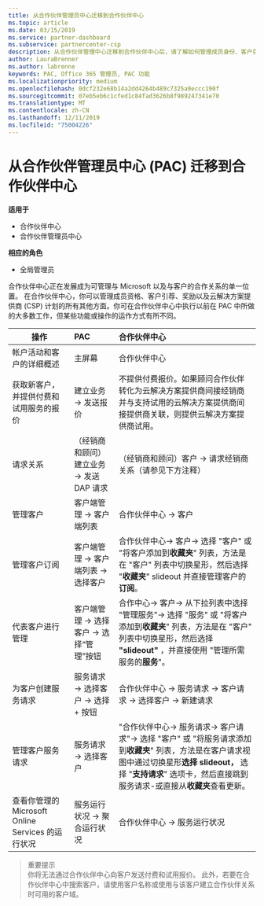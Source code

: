 ```yaml
---
title: 从合作伙伴管理员中心迁移到合作伙伴中心
ms.topic: article
ms.date: 03/15/2019
ms.service: partner-dashboard
ms.subservice: partnercenter-csp
description: 从合作伙伴管理中心迁移到合作伙伴中心后，请了解如何管理成员身份、客户引用、奖励和云解决方案提供商计划（CSP）的所有其他方面。
author: LauraBrenner
ms.author: labrenne
keywords: PAC, Office 365 管理员, PAC 功能
ms.localizationpriority: medium
ms.openlocfilehash: 0dcf232e68b14a2dd4264b489c7325a9eccc190f
ms.sourcegitcommit: 07eb5eb6c1cfed1c84fad3626b8f989247341e70
ms.translationtype: MT
ms.contentlocale: zh-CN
ms.lasthandoff: 12/11/2019
ms.locfileid: "75004226"
---
```

# <a name="moving-from-partner-admin-center-pac-to-the-partner-center"></a>从合作伙伴管理员中心 (PAC) 迁移到合作伙伴中心

**适用于**
- 合作伙伴中心
- 合作伙伴管理员中心

**相应的角色**
-   全局管理员

合作伙伴中心正在发展成为可管理与 Microsoft 以及与客户的合作关系的单一位置。 在合作伙伴中心，你可以管理成员资格、客户引荐、奖励以及云解决方案提供商 (CSP) 计划的所有其他方面。你可在合作伙伴中心中执行以前在 PAC 中所做的大多数工作，但某些功能或操作的运作方式有所不同。 


|**操作**   |**PAC**   |**合作伙伴中心**   |
|--------------|:--------------|:---------------|
|帐户活动和客户的详细概述|主屏幕|合作伙伴中心|
|获取新客户，并提供付费和试用服务的报价|建立业务 -> 发送报价|不提供付费报价。如果顾问合作伙伴转化为云解决方案提供商间接经销商并与支持试用的云解决方案提供商间接提供商关联，则提供云解决方案提供商试用。 |
|请求关系|（经销商和顾问）建立业务 -> 发送 DAP 请求|（经销商和顾问）客户 -> 请求经销商关系（请参见下方注释）|
|管理客户|客户端管理 -> 客户端列表|合作伙伴中心 -> 客户|
|管理客户订阅|客户端管理 -> 客户端列表 -> 选择客户|合作伙伴中心-> 客户-> 选择 "客户" 或 "将客户添加到**收藏夹**" 列表，方法是在 "客户" 列表中切换星形，然后选择 "**收藏夹**" slideout 并直接管理客户的**订阅**。|
|代表客户进行管理|客户端管理 -> 选择客户 -> 选择“管理”按钮|合作中心-> 客户-> 从下拉列表中选择 "管理服务"-> 选择 "服务" 或 "将客户添加到**收藏夹**" 列表，方法是在 "客户" 列表中切换星形，然后选择 **"slideout"** ，并直接使用 "管理所需服务的**服务**"。|
|为客户创建服务请求|服务请求 -> 选择客户 -> 选择 + 按钮 | 合作伙伴中心 -> 服务请求 -> 客户请求 -> 选择客户 -> 新建请求|
|管理客户服务请求| 服务请求 -> 选择客户|"合作伙伴中心-> 服务请求-> 客户请求"-> 选择 "客户" 或 "将服务请求添加到**收藏夹**" 列表，方法是在客户请求视图中通过切换星形**选择 slideout，** 选择 "**支持请求**" 选项卡，然后直接跳到服务请求-或直接从**收藏夹**查看更新。|
|查看你管理的 Microsoft Online Services 的运行状况|服务运行状况 -> 聚合运行状况|合作伙伴中心 -> 服务运行状况|

>重要提示<br>
你将无法通过合作伙伴中心向客户发送付费和试用报价。 此外，若要在合作伙伴中心中搜索客户，请使用客户名称或使用与该客户建立合作伙伴关系时可用的客户域。

